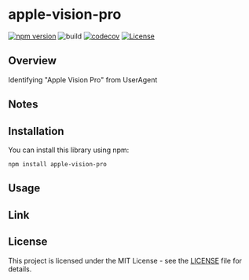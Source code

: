 # apple-vision-pro

[![npm version](https://badge.fury.io/js/apple-vision-pro.svg)](https://badge.fury.io/js/apple-vision-pro)
![build](https://github.com/ryohidaka/apple-vision-pro/workflows/Build/badge.svg)
[![codecov](https://codecov.io/gh/ryohidaka/apple-vision-pro/graph/badge.svg?token=RHP9TB2F51)](https://codecov.io/gh/ryohidaka/apple-vision-pro)
[![License](https://img.shields.io/badge/license-MIT-blue.svg)](https://opensource.org/licenses/MIT)

## Overview

Identifying "Apple Vision Pro" from UserAgent

## Notes

## Installation

You can install this library using npm:

```shell
npm install apple-vision-pro
```

## Usage

## Link

## License

This project is licensed under the MIT License - see the [LICENSE](LICENSE) file for details.
